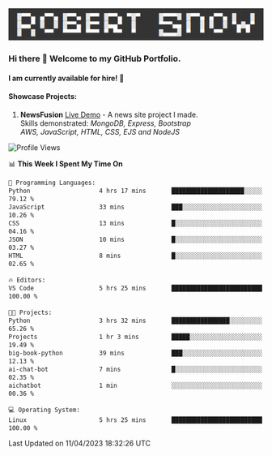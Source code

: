 <img alt="myname" src="assets/name.png" />

### Hi there 👋 Welcome to my GitHub Portfolio.
#### I am currently available for hire!  :briefcase:

#### Showcase Projects:

1. **NewsFusion** [Live Demo](https://news-1-f7223358.deta.app/) - A news site project I made.\
Skills demonstrated: *MongoDB, Express, Bootstrap\
AWS, JavaScript, HTML, CSS, EJS and NodeJS*

<!--START_SECTION:waka-->
![Profile Views](http://img.shields.io/badge/Profile%20Views-39-blue)

📊 **This Week I Spent My Time On** 

```text
💬 Programming Languages: 
Python                   4 hrs 17 mins       ████████████████████░░░░░   79.12 % 
JavaScript               33 mins             ███░░░░░░░░░░░░░░░░░░░░░░   10.26 % 
CSS                      13 mins             █░░░░░░░░░░░░░░░░░░░░░░░░   04.16 % 
JSON                     10 mins             █░░░░░░░░░░░░░░░░░░░░░░░░   03.27 % 
HTML                     8 mins              █░░░░░░░░░░░░░░░░░░░░░░░░   02.65 % 

🔥 Editors: 
VS Code                  5 hrs 25 mins       █████████████████████████   100.00 % 

🐱‍💻 Projects: 
Python                   3 hrs 32 mins       ████████████████░░░░░░░░░   65.26 % 
Projects                 1 hr 3 mins         █████░░░░░░░░░░░░░░░░░░░░   19.49 % 
big-book-python          39 mins             ███░░░░░░░░░░░░░░░░░░░░░░   12.13 % 
ai-chat-bot              7 mins              █░░░░░░░░░░░░░░░░░░░░░░░░   02.35 % 
aichatbot                1 min               ░░░░░░░░░░░░░░░░░░░░░░░░░   00.36 % 

💻 Operating System: 
Linux                    5 hrs 25 mins       █████████████████████████   100.00 % 
```


 Last Updated on 11/04/2023 18:32:26 UTC
<!--END_SECTION:waka-->

<!--
**robjsnow/robjsnow** is a ✨ _special_ ✨ repository because its `README.md` (this file) appears on your GitHub profile.

Here are some ideas to get you started:

- 🔭 I’m currently working on ...
- 🌱 I’m currently learning ...
- 👯 I’m looking to collaborate on ...
- 🤔 I’m looking for help with ...
- 💬 Ask me about ...
- 📫 How to reach me: ...
- 😄 Pronouns: ...
- ⚡ Fun fact: ...
-->
